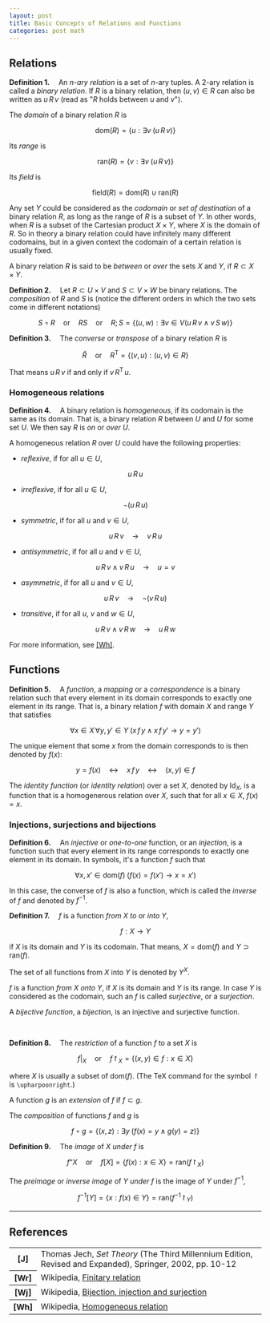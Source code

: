 ```yaml
---
layout: post
title: Basic Concepts of Relations and Functions
categories: post math
---
```


## Relations

**Definition 1.**&emsp; An *$n$-ary relation* is a set of $n$-ary tuples. A $2$-ary relation is called a *binary relation*. If $R$ is a binary relation, then $(u,v)\in R$ can also be written as $u\,R\,v$ (read as "$R$ holds between $u$ and $v$").

The *domain* of a binary relation $R$ is

$$ \mathrm{dom}(R) = \{u:\exists v\;(u\,R\,v)\} $$

Its *range* is

$$ \mathrm{ran}(R) = \{v:\exists v\;(u\,R\,v)\} $$

Its *field* is

$$ \mathrm{field}(R) = \mathrm{dom}(R)\cup\mathrm{ran}(R) $$

Any set $Y$ could be considered as the *codomain* or *set of destination* of a binary relation $R$, as long as the range of $R$ is a subset of $Y$. In other words, when $R$ is a subset of the Cartesian product $X\times Y$, where $X$ is the domain of $R$. So in theory a binary relation could have infinitely many different codomains, but in a given context the codomain of a certain relation is usually fixed.

A binary relation $R$ is said to be *between* or *over* the sets $X$ and $Y$, if $R\subset X\times Y$.

**Definition 2.**&emsp; Let $R\subset U\times V$ and $S\subset V\times W$ be binary relations. The *composition* of $R$ and $S$ is (notice the different orders in which the two sets come in different notations)

$$ S\circ R\quad\text{or}\quad RS\quad\text{or}\quad R{;}S = \{(u,w):\exists v\in V(u\,R\,v\land v\,S\,w)\} $$

**Definition 3.**&emsp; The *converse* or *transpose* of a binary relation $R$ is

$$ \breve{R}\quad\text{or}\quad R^\mathsf{T} = \{(v,u):(u,v)\in R\} $$

That means $u\,R\,v$ if and only if $v\,R^\mathsf{T}\,u$.

### Homogeneous relations

**Definition 4.**&emsp; A binary relation is *homogeneous*, if its codomain is the same as its domain. That is, a binary relation $R$ between $U$ and $U$ for some set $U$. We then say $R$ is *on* or *over* $U$.

A homogeneous relation $R$ over $U$ could have the following properties:

- *reflexive*, if for all $u\in U$,

$$ u\,R\,u $$

- *irreflexive*, if for all $u\in U$,

$$ \neg(u\,R\,u) $$

- *symmetric*, if for all $u$ and $v\in U$,

$$ u\,R\,v \quad\to\quad v\,R\,u $$

- *antisymmetric*, if for all $u$ and $v\in U$,

$$ u\,R\,v\land v\,R\,u \quad\to\quad u = v $$

- *asymmetric*, if for all $u$ and $v\in U$,

$$ u\,R\,v \quad\to\quad \neg(v\,R\,u) $$

- *transitive*, if for all $u$, $v$ and $w\in U$,

$$ u\,R\,v\land v\,R\,w \quad\to\quad u\,R\,w $$

For more information, see [[Wh]](https://en.wikipedia.org/wiki/Homogeneous_relation).

## Functions

**Definition 5.**&emsp; A *function*, a *mapping* or a *correspondence* is a binary relation such that every element in its domain corresponds to exactly one element in its range. That is, a binary relation $f$ with domain $X$ and range $Y$ that satisfies

$$ \forall x\in X\,\forall y,y'\in Y\;(x\,f\,y\land x\,f\,y' \to y=y') $$

The unique element that some $x$ from the domain corresponds to is then denoted by $f(x)$:

$$ y = f(x) \quad\leftrightarrow\quad x\,f\,y \quad\leftrightarrow\quad (x,y)\in f $$

The *identity function* (or *identity relation*) over a set $X$, denoted by $\mathrm{Id}_X$, is a function that is a homogenerous relation over $X$, such that for all $x\in X$, $f(x)=x$.

### Injections, surjections and bijections

**Definition 6.**&emsp; An *injective* or *one-to-one* function, or an *injection*, is a function such that every element in its range corresponds to exactly one element in its domain. In symbols, it's a function $f$ such that

$$ \forall x,x'\in\mathrm{dom}(f)\;(f(x)=f(x')\to x=x') $$

In this case, the converse of $f$ is also a function, which is called the *inverse* of $f$ and denoted by $f^{-1}$.

**Definition 7.**&emsp; $f$ is a function *from* $X$ *to* or *into* $Y$,

$$ f : X \to Y $$

if $X$ is its domain and $Y$ is its codomain. That means, $X=\mathrm{dom}(f)$ and $Y\supset\mathrm{ran}(f)$.

The set of all functions from $X$ into $Y$ is denoted by $Y^X$.

$f$ is a function *from* $X$ *onto* $Y$, if $X$ is its domain and $Y$ is its range. In case $Y$ is considered as the codomain, such an $f$ is called *surjective*, or a *surjection*.

A *bijective function*, a *bijection*, is an injective and surjective function.

<br />

**Definition 8.**&emsp; The *restriction* of a function $f$ to a set $X$ is

$$ f{|_X} \quad\text{or}\quad f{\upharpoonright_X} = \{(x,y)\in f:x\in X\} $$

where $X$ is usually a subset of $\mathrm{dom}(f)$. (The TeX command for the symbol $\upharpoonright$ is `\upharpoonright`.)

A function $g$ is an *extension* of $f$ if $f\subset g$.

The *composition* of functions $f$ and $g$ is

$$ f\circ g = \{(x,z):\exists y\;(f(x)=y\land g(y)=z)\} $$

**Definition 9.**&emsp; The *image* of $X$ *under* $f$ is

$$ f\text{“}X \quad\mathrm{or}\quad f[X] = \{f(x):x\in X\} = \mathrm{ran}(f{\upharpoonright_X}) $$

The *preimage* or *inverse image* of $Y$ *under* $f$ is the image of $Y$ under $f^{-1}$,

$$ f^{-1}[Y] = \{x:f(x)\in Y\} = \mathrm{ran}(f^{-1}{\upharpoonright_Y}) $$

---

## References

<table class="ref-table">
    <tr>
	<th>[J]</th>
	<td>Thomas Jech, <cite>Set Theory</cite> (The Third Millennium Edition, Revised and Expanded), Springer, 2002, pp. 10-12</td>
    </tr>
    <tr>
	<th>[Wr]</th>
	<td>Wikipedia, <a href="https://en.wikipedia.org/wiki/Finitary_relation">Finitary relation</a></td>
    </tr>
    <tr>
	<th>[Wj]</th>
	<td>Wikipedia, <a href="https://en.wikipedia.org/wiki/Bijection,_injection_and_surjection">Bijection, injection and surjection</a></td>
    </tr>
    <tr>
	<th>[Wh]</th>
	<td>Wikipedia, <a href="https://en.wikipedia.org/wiki/Homogeneous_relation">Homogeneous relation</a></td>
    </tr>
</table>
